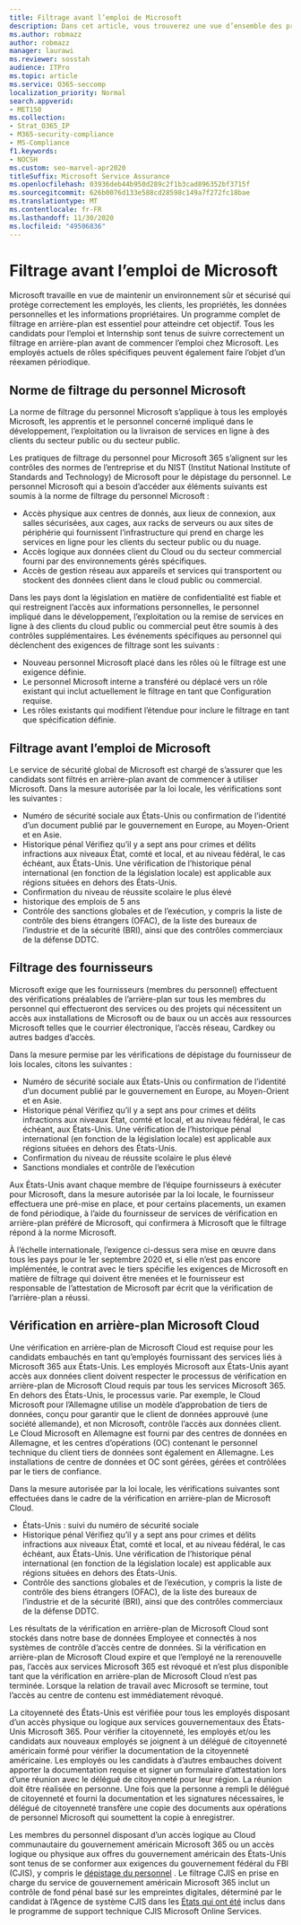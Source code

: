 ```yaml
---
title: Filtrage avant l’emploi de Microsoft
description: Dans cet article, vous trouverez une vue d’ensemble des pratiques de filtrage préliminaire de Microsoft pour Microsoft 365.
ms.author: robmazz
author: robmazz
manager: laurawi
ms.reviewer: sosstah
audience: ITPro
ms.topic: article
ms.service: O365-seccomp
localization_priority: Normal
search.appverid:
- MET150
ms.collection:
- Strat_O365_IP
- M365-security-compliance
- MS-Compliance
f1.keywords:
- NOCSH
ms.custom: seo-marvel-apr2020
titleSuffix: Microsoft Service Assurance
ms.openlocfilehash: 03936deb44b950d289c2f1b3cad896352bf3715f
ms.sourcegitcommit: 626b0076d133e588cd28598c149a7f272fc18bae
ms.translationtype: MT
ms.contentlocale: fr-FR
ms.lasthandoff: 11/30/2020
ms.locfileid: "49506836"
---
```

# <a name="microsoft-pre-employment-screening"></a>Filtrage avant l’emploi de Microsoft

Microsoft travaille en vue de maintenir un environnement sûr et sécurisé qui protège correctement les employés, les clients, les propriétés, les données personnelles et les informations propriétaires. Un programme complet de filtrage en arrière-plan est essentiel pour atteindre cet objectif. Tous les candidats pour l’emploi et Internship sont tenus de suivre correctement un filtrage en arrière-plan avant de commencer l’emploi chez Microsoft. Les employés actuels de rôles spécifiques peuvent également faire l’objet d’un réexamen périodique.

## <a name="the-microsoft-personnel-screening-standard"></a>Norme de filtrage du personnel Microsoft

La norme de filtrage du personnel Microsoft s’applique à tous les employés Microsoft, les apprentis et le personnel concerné impliqué dans le développement, l’exploitation ou la livraison de services en ligne à des clients du secteur public ou du secteur public.

Les pratiques de filtrage du personnel pour Microsoft 365 s’alignent sur les contrôles des normes de l’entreprise et du NIST (Institut National Institute of Standards and Technology) de Microsoft pour le dépistage du personnel. Le personnel Microsoft qui a besoin d’accéder aux éléments suivants est soumis à la norme de filtrage du personnel Microsoft :

- Accès physique aux centres de donnés, aux lieux de connexion, aux salles sécurisées, aux cages, aux racks de serveurs ou aux sites de périphérie qui fournissent l’infrastructure qui prend en charge les services en ligne pour les clients du secteur public ou du nuage.
- Accès logique aux données client du Cloud ou du secteur commercial fourni par des environnements gérés spécifiques.
- Accès de gestion réseau aux appareils et services qui transportent ou stockent des données client dans le cloud public ou commercial.

Dans les pays dont la législation en matière de confidentialité est fiable et qui restreignent l’accès aux informations personnelles, le personnel impliqué dans le développement, l’exploitation ou la remise de services en ligne à des clients du cloud public ou commercial peut être soumis à des contrôles supplémentaires. Les événements spécifiques au personnel qui déclenchent des exigences de filtrage sont les suivants :

- Nouveau personnel Microsoft placé dans les rôles où le filtrage est une exigence définie.
- Le personnel Microsoft interne a transféré ou déplacé vers un rôle existant qui inclut actuellement le filtrage en tant que Configuration requise.
- Les rôles existants qui modifient l’étendue pour inclure le filtrage en tant que spécification définie.

## <a name="microsoft-pre-employment-screening"></a>Filtrage avant l’emploi de Microsoft

Le service de sécurité global de Microsoft est chargé de s’assurer que les candidats sont filtrés en arrière-plan avant de commencer à utiliser Microsoft.
Dans la mesure autorisée par la loi locale, les vérifications sont les suivantes :

- Numéro de sécurité sociale aux États-Unis ou confirmation de l’identité d’un document publié par le gouvernement en Europe, au Moyen-Orient et en Asie.
- Historique pénal Vérifiez qu’il y a sept ans pour crimes et délits infractions aux niveaux État, comté et local, et au niveau fédéral, le cas échéant, aux États-Unis. Une vérification de l’historique pénal international (en fonction de la législation locale) est applicable aux régions situées en dehors des États-Unis.
- Confirmation du niveau de réussite scolaire le plus élevé
- historique des emplois de 5 ans
- Contrôle des sanctions globales et de l’exécution, y compris la liste de contrôle des biens étrangers (OFAC), de la liste des bureaux de l’industrie et de la sécurité (BRI), ainsi que des contrôles commerciaux de la défense DDTC.

## <a name="supplier-screening"></a>Filtrage des fournisseurs

Microsoft exige que les fournisseurs (membres du personnel) effectuent des vérifications préalables de l’arrière-plan sur tous les membres du personnel qui effectueront des services ou des projets qui nécessitent un accès aux installations de Microsoft ou de baux ou un accès aux ressources Microsoft telles que le courrier électronique, l’accès réseau, Cardkey ou autres badges d’accès.

Dans la mesure permise par les vérifications de dépistage du fournisseur de lois locales, citons les suivantes :

- Numéro de sécurité sociale aux États-Unis ou confirmation de l’identité d’un document publié par le gouvernement en Europe, au Moyen-Orient et en Asie.
- Historique pénal Vérifiez qu’il y a sept ans pour crimes et délits infractions aux niveaux État, comté et local, et au niveau fédéral, le cas échéant, aux États-Unis. Une vérification de l’historique pénal international (en fonction de la législation locale) est applicable aux régions situées en dehors des États-Unis.
- Confirmation du niveau de réussite scolaire le plus élevé
- Sanctions mondiales et contrôle de l’exécution

Aux États-Unis avant chaque membre de l’équipe fournisseurs à exécuter pour Microsoft, dans la mesure autorisée par la loi locale, le fournisseur effectuera une pré-mise en place, et pour certains placements, un examen de fond périodique, à l’aide du fournisseur de services de vérification en arrière-plan préféré de Microsoft, qui confirmera à Microsoft que le filtrage répond à la norme Microsoft. 

À l’échelle internationale, l’exigence ci-dessus sera mise en œuvre dans tous les pays pour le 1er septembre 2020 et, si elle n’est pas encore implémentée, le contrat avec le tiers spécifie les exigences de Microsoft en matière de filtrage qui doivent être menées et le fournisseur est responsable de l’attestation de Microsoft par écrit que la vérification de l’arrière-plan a réussi.

## <a name="microsoft-cloud-background-check"></a>Vérification en arrière-plan Microsoft Cloud

Une vérification en arrière-plan de Microsoft Cloud est requise pour les candidats embauchés en tant qu’employés fournissant des services liés à Microsoft 365 aux États-Unis. Les employés Microsoft aux États-Unis ayant accès aux données client doivent respecter le processus de vérification en arrière-plan de Microsoft Cloud requis par tous les services Microsoft 365. En dehors des États-Unis, le processus varie. Par exemple, le Cloud Microsoft pour l’Allemagne utilise un modèle d’approbation de tiers de données, conçu pour garantir que le client de données approuvé (une société allemande), et non Microsoft, contrôle l’accès aux données client. Le Cloud Microsoft en Allemagne est fourni par des centres de données en Allemagne, et les centres d’opérations (OC) contenant le personnel technique du client tiers de données sont également en Allemagne. Les installations de centre de données et OC sont gérées, gérées et contrôlées par le tiers de confiance.

Dans la mesure autorisée par la loi locale, les vérifications suivantes sont effectuées dans le cadre de la vérification en arrière-plan de Microsoft Cloud.

- États-Unis : suivi du numéro de sécurité sociale
- Historique pénal Vérifiez qu’il y a sept ans pour crimes et délits infractions aux niveaux État, comté et local, et au niveau fédéral, le cas échéant, aux États-Unis. Une vérification de l’historique pénal international (en fonction de la législation locale) est applicable aux régions situées en dehors des États-Unis.
- Contrôle des sanctions globales et de l’exécution, y compris la liste de contrôle des biens étrangers (OFAC), de la liste des bureaux de l’industrie et de la sécurité (BRI), ainsi que des contrôles commerciaux de la défense DDTC.

Les résultats de la vérification en arrière-plan de Microsoft Cloud sont stockés dans notre base de données Employee et connectés à nos systèmes de contrôle d’accès centre de données. Si la vérification en arrière-plan de Microsoft Cloud expire et que l’employé ne la rerenouvelle pas, l’accès aux services Microsoft 365 est révoqué et n’est plus disponible tant que la vérification en arrière-plan de Microsoft Cloud n’est pas terminée. Lorsque la relation de travail avec Microsoft se termine, tout l’accès au centre de contenu est immédiatement révoqué.

La citoyenneté des États-Unis est vérifiée pour tous les employés disposant d’un accès physique ou logique aux services gouvernementaux des États-Unis Microsoft 365. Pour vérifier la citoyenneté, les employés et/ou les candidats aux nouveaux employés se joignent à un délégué de citoyenneté américain formé pour vérifier la documentation de la citoyenneté américaine. Les employés ou les candidats à d’autres embauches doivent apporter la documentation requise et signer un formulaire d’attestation lors d’une réunion avec le délégué de citoyenneté pour leur région. La réunion doit être réalisée en personne. Une fois que la personne a rempli le délégué de citoyenneté et fourni la documentation et les signatures nécessaires, le délégué de citoyenneté transfère une copie des documents aux opérations de personnel Microsoft qui soumettent la copie à enregistrer.

Les membres du personnel disposant d’un accès logique au Cloud communautaire du gouvernement américain Microsoft 365 ou un accès logique ou physique aux offres du gouvernement américain des États-Unis sont tenus de se conformer aux exigences du gouvernement fédéral du FBI (CJIS), y compris le [dépistage du personnel](https://www.fbi.gov/services/cjis) . Le filtrage CJIS en prise en charge du service de gouvernement américain Microsoft 365 inclut un contrôle de fond pénal basé sur les empreintes digitales, déterminé par le candidat à l’Agence de système CJIS dans les [États qui ont été](https://blogs.office.com/2013/10/23/california-and-microsoft-sign-cjis-security-policy-agreement/) inclus dans le programme de support technique CJIS Microsoft Online Services.

